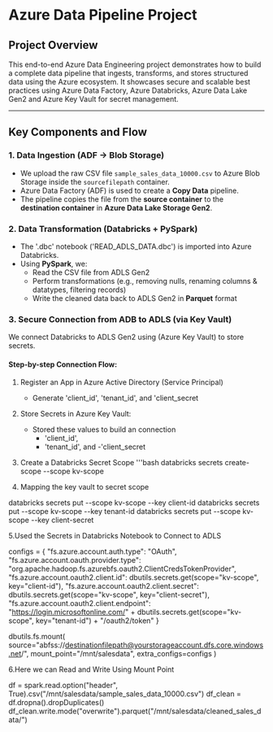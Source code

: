 # Azure Data Pipeline Project

##  Project Overview

This end-to-end Azure Data Engineering project demonstrates how to build a complete data pipeline that ingests, transforms, and stores structured data using the Azure ecosystem. It showcases secure and scalable best practices using 
Azure Data Factory, Azure Databricks, Azure Data Lake Gen2 and Azure Key Vault for secret management.

---

## Key Components and Flow



###  1. Data Ingestion (ADF → Blob Storage)

- We upload the raw CSV file `sample_sales_data_10000.csv` to Azure Blob Storage inside the `sourcefilepath` container.
- Azure Data Factory (ADF) is used to create a **Copy Data** pipeline.
- The pipeline copies the file from the **source container** to the **destination container** in **Azure Data Lake Storage Gen2**.




###  2. Data Transformation (Databricks + PySpark)

- The '.dbc' notebook ('READ_ADLS_DATA.dbc') is imported into Azure Databricks.
- Using **PySpark**, we:
  - Read the CSV file from ADLS Gen2
  - Perform transformations (e.g., removing nulls, renaming columns & datatypes, filtering records)
  - Write the cleaned data back to ADLS Gen2 in **Parquet** format

###  3. Secure Connection from ADB to ADLS (via Key Vault)

We connect Databricks to ADLS Gen2 using (Azure Key Vault) to store secrets.

####  Step-by-step Connection Flow:

1. Register an App in Azure Active Directory (Service Principal)
   - Generate 'client_id', 'tenant_id', and 'client_secret

2. Store Secrets in Azure Key Vault:
   - Stored these values to build an connection
     - 'client_id', 
     - 'tenant_id', and 
     -'client_secret

3. Create a Databricks Secret Scope
   '''bash
   databricks secrets create-scope --scope kv-scope


4. Mapping the key vault to secret scope

  databricks secrets put --scope kv-scope --key client-id
  databricks secrets put --scope kv-scope --key tenant-id
  databricks secrets put --scope kv-scope --key client-secret

5.Used the  Secrets in Databricks Notebook to Connect to ADLS

configs = {
    "fs.azure.account.auth.type": "OAuth",
    "fs.azure.account.oauth.provider.type": "org.apache.hadoop.fs.azurebfs.oauth2.ClientCredsTokenProvider",
    "fs.azure.account.oauth2.client.id": dbutils.secrets.get(scope="kv-scope", key="client-id"),
    "fs.azure.account.oauth2.client.secret": dbutils.secrets.get(scope="kv-scope", key="client-secret"),
    "fs.azure.account.oauth2.client.endpoint": "https://login.microsoftonline.com/" + dbutils.secrets.get(scope="kv-scope", key="tenant-id") + "/oauth2/token"
}

dbutils.fs.mount(
    source="abfss://destinationfilepath@yourstorageaccount.dfs.core.windows.net/",
    mount_point="/mnt/salesdata",
    extra_configs=configs
)

6.Here we can Read and Write Using Mount Point

df = spark.read.option("header", True).csv("/mnt/salesdata/sample_sales_data_10000.csv")
df_clean = df.dropna().dropDuplicates()
df_clean.write.mode("overwrite").parquet("/mnt/salesdata/cleaned_sales_data/")


